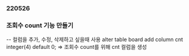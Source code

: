 ### 220526

### 조회수 count 기능 만들기
-- 컬럼을 추가, 수정, 삭제하고 싶을때 사용
alter table board add column cnt integer(4) default 0;
=> 조회수 count를 위해 cnt 컬럼을 생성